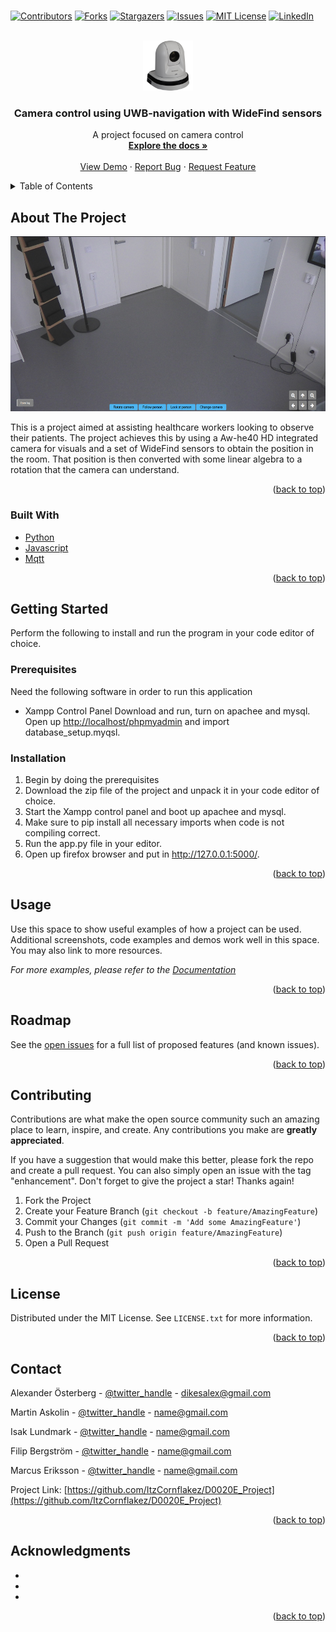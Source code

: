 # <div id="top"></div>
<!--
*** Thanks for checking out the Best-README-Template. If you have a suggestion
*** that would make this better, please fork the repo and create a pull request
*** or simply open an issue with the tag "enhancement".
*** Don't forget to give the project a star!
*** Thanks again! Now go create something AMAZING! :D
-->



<!-- PROJECT SHIELDS -->
<!--
*** I'm using markdown "reference style" links for readability.
*** Reference links are enclosed in brackets [ ] instead of parentheses ( ).
*** See the bottom of this document for the declaration of the reference variables
*** for contributors-url, forks-url, etc. This is an optional, concise syntax you may use.
*** https://www.markdownguide.org/basic-syntax/#reference-style-links
-->
[![Contributors][contributors-shield]][contributors-url]
[![Forks][forks-shield]][forks-url]
[![Stargazers][stars-shield]][stars-url]
[![Issues][issues-shield]][issues-url]
[![MIT License][license-shield]][license-url]
[![LinkedIn][linkedin-shield]][linkedin-url]



<!-- PROJECT LOGO -->
<br />
<div align="center">
  <a href="https://github.com/ItzCornflakez/D0020E_Project">
    <img src="images/logo.jpg" alt="Logo" width="80" height="80">
  </a>

<h3 align="center">Camera control using UWB-navigation with WideFind sensors</h3>

  <p align="center">
     A project focused on camera control
    <br />
    <a href="https://github.com/ItzCornflakez/D0020E_Project"><strong>Explore the docs »</strong></a>
    <br />
    <br />
    <a href="https://github.com/ItzCornflakez/D0020E_Project">View Demo</a>
    ·
    <a href="https://github.com/ItzCornflakez/D0020E_Project/issues">Report Bug</a>
    ·
    <a href="https://github.com/ItzCornflakez/D0020E_Project/issues">Request Feature</a>
  </p>
</div>



<!-- TABLE OF CONTENTS -->
<details>
  <summary>Table of Contents</summary>
  <ol>
    <li>
      <a href="#about-the-project">About The Project</a>
      <ul>
        <li><a href="#built-with">Built With</a></li>
      </ul>
    </li>
    <li>
      <a href="#getting-started">Getting Started</a>
      <ul>
        <li><a href="#prerequisites">Prerequisites</a></li>
        <li><a href="#installation">Installation</a></li>
      </ul>
    </li>
    <li><a href="#usage">Usage</a></li>
    <li><a href="#roadmap">Roadmap</a></li>
    <li><a href="#contributing">Contributing</a></li>
    <li><a href="#license">License</a></li>
    <li><a href="#contact">Contact</a></li>
    <li><a href="#acknowledgments">Acknowledgments</a></li>
  </ol>
</details>



<!-- ABOUT THE PROJECT -->
## About The Project

<img src="images/screenshot.png" alt="screenshot" width="640" height="280">

This is a project aimed at assisting healthcare workers looking to observe their patients. The project achieves this by using a Aw-he40 HD integrated camera for visuals and a set of WideFind sensors to obtain the position in the room. That position is then converted with some linear algebra to a rotation that the camera can understand.

<p align="right">(<a href="#top">back to top</a>)</p>



### Built With

* [Python](https://www.python.org/)
* [Javascript](https://www.javascript.com/)
* [Mqtt](https://mqtt.org/)

<p align="right">(<a href="#top">back to top</a>)</p>



<!-- GETTING STARTED -->
## Getting Started

Perform the following to install and run the program in your code editor of choice.

### Prerequisites

Need the following software in order to run this application

* Xampp Control Panel
  Download and run, turn on apachee and mysql. Open up [http://localhost/phpmyadmin](http://localhost/phpmyadmin) and import database_setup.myqsl.

### Installation

1. Begin by doing the prerequisites
2. Download the zip file of the project and unpack it in your code editor of choice.
3. Start the Xampp control panel and boot up apachee and mysql.
4. Make sure to pip install all necessary imports when code is not compiling correct.
5. Run the app.py file in your editor.
6. Open up firefox browser and put in http://127.0.0.1:5000/.

<p align="right">(<a href="#top">back to top</a>)</p>



<!-- USAGE EXAMPLES -->
## Usage

Use this space to show useful examples of how a project can be used. Additional screenshots, code examples and demos work well in this space. You may also link to more resources.

_For more examples, please refer to the [Documentation](https://example.com)_

<p align="right">(<a href="#top">back to top</a>)</p>



<!-- ROADMAP -->
## Roadmap

See the [open issues](https://github.com/ItzCornflakez/D0020E_Project/issues) for a full list of proposed features (and known issues).

<p align="right">(<a href="#top">back to top</a>)</p>



<!-- CONTRIBUTING -->
## Contributing

Contributions are what make the open source community such an amazing place to learn, inspire, and create. Any contributions you make are **greatly appreciated**.

If you have a suggestion that would make this better, please fork the repo and create a pull request. You can also simply open an issue with the tag "enhancement".
Don't forget to give the project a star! Thanks again!

1. Fork the Project
2. Create your Feature Branch (`git checkout -b feature/AmazingFeature`)
3. Commit your Changes (`git commit -m 'Add some AmazingFeature'`)
4. Push to the Branch (`git push origin feature/AmazingFeature`)
5. Open a Pull Request

<p align="right">(<a href="#top">back to top</a>)</p>



<!-- LICENSE -->
## License

Distributed under the MIT License. See `LICENSE.txt` for more information.

<p align="right">(<a href="#top">back to top</a>)</p>



<!-- CONTACT -->
## Contact

Alexander Österberg - [@twitter_handle](https://twitter.com/Alexandersterb1) - dikesalex@gmail.com

Martin Askolin - [@twitter_handle](https://twitter.com/name) - name@gmail.com

Isak Lundmark - [@twitter_handle](https://twitter.com/name) - name@gmail.com

Filip Bergström - [@twitter_handle](https://twitter.com/name) - name@gmail.com

Marcus Eriksson - [@twitter_handle](https://twitter.com/name) - name@gmail.com



Project Link: [https://github.com/ItzCornflakez/D0020E_Project](https://github.com/ItzCornflakez/D0020E_Project)

<p align="right">(<a href="#top">back to top</a>)</p>



<!-- ACKNOWLEDGMENTS -->
## Acknowledgments

* []()
* []()
* []()

<p align="right">(<a href="#top">back to top</a>)</p>



<!-- MARKDOWN LINKS & IMAGES -->
<!-- https://www.markdownguide.org/basic-syntax/#reference-style-links -->
[contributors-shield]: https://img.shields.io/github/contributors/ItzCornflakez/D0020E_Project.svg?style=for-the-badge
[contributors-url]: https://github.com/ItzCornflakez/D0020E_Project/graphs/contributors
[forks-shield]: https://img.shields.io/github/forks/ItzCornflakez/D0020E_Project.svg?style=for-the-badge
[forks-url]: https://github.com/ItzCornflakez/D0020E_Project/network/members
[stars-shield]: https://img.shields.io/github/stars/ItzCornflakez/D0020E_Project.svg?style=for-the-badge
[stars-url]: https://github.com/ItzCornflakez/D0020E_Project/stargazers
[issues-shield]: https://img.shields.io/github/issues/ItzCornflakez/D0020E_Project.svg?style=for-the-badge
[issues-url]: https://github.com/ItzCornflakez/D0020E_Project/issues
[license-shield]: https://img.shields.io/github/license/ItzCornflakez/D0020E_Project.svg?style=for-the-badge
[license-url]: https://github.com/ItzCornflakez/D0020E_Project/blob/master/LICENSE.txt
[linkedin-shield]: https://img.shields.io/badge/-LinkedIn-black.svg?style=for-the-badge&logo=linkedin&colorB=555
[linkedin-url]: https://linkedin.com/in/linkedin_username
[product-screenshot]: images/screenshot.png
